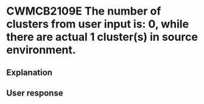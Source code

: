 # CWMCB2109E The number of clusters from user input is: 0, while there are actual 1 cluster(s) in source environment.

## Explanation

## User response